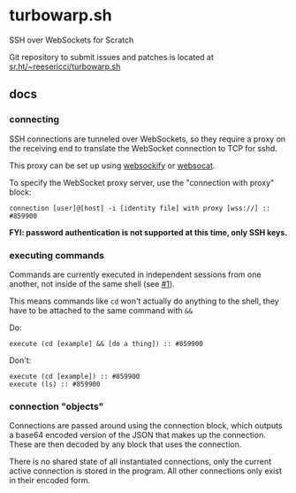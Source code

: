 # turbowarp.sh

SSH over WebSockets for Scratch

Git repository to submit issues and patches is located at [sr.ht/\~reesericci/turbowarp.sh](https://sr.ht/~reesericci/turbowarp.sh)

## docs

### connecting

SSH connections are tunneled over WebSockets, so they require a proxy on the receiving end to translate the WebSocket connection to TCP for sshd.

This proxy can be set up using [websockify](https://github.com/novnc/websockify) or [websocat](https://github.com/vi/websocat). 

To specify the WebSocket proxy server, use the "connection with proxy" block:

```
connection [user]@[host] -i [identity file] with proxy [wss://] :: #859900
```


**FYI: password authentication is not supported at this time, only SSH keys.**

### executing commands

Commands are currently executed in independent sessions from one another, not inside of the same shell (see [#1](https://todo.sr.ht/~reesericci/turbowarp.sh/1)). 

This means commands like `cd` won't actually do anything to the shell, they have to be attached to the same command with `&&`

Do:

```
execute (cd [example] && [do a thing]) :: #859900
```

Don't:

```
execute (cd [example]) :: #859900
execute (ls) :: #859900
```

### connection "objects"

Connections are passed around using the connection block, which outputs a base64 encoded version of the JSON that makes up the connection. These are then decoded by any block that uses the connection.

There is no shared state of all instantiated connections, only the current active connection is stored in the program. All other connections only exist in their encoded form.
